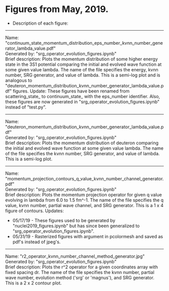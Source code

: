 # Figures from May, 2019.


* Description of each figure:

______________________________________________________________________________________________________________________________
Name: "continuum_state_momentum_distribution_eps_number_kvnn_number_generator_lambda_value.pdf"<br/>
Generated by: "srg_operator_evolution_figures.ipynb"<br/>
Brief description: Plots the momentum distribution of some higher energy state in the 3S1 potential comparing the initial and evolved wave function at some given value lambda. The name of the file specifies the energy, kvnn number, SRG generator, and value of lambda. This is a semi-log plot and is analogous to "deuteron_momentum_distribution_kvnn_number_generator_lambda_value.pdf" figures.
Update: These figures have been renamed from scattering_state_ to continuum_state_ with the eps_number identifier. Also, these figures are now generated in "srg_operator_evolution_figures.ipynb" instead of "test.py".<br/>

______________________________________________________________________________________________________________________________
Name: "deuteron_momentum_distribution_kvnn_number_generator_lambda_value.pdf"<br/>
Generated by: "srg_operator_evolution_figures.ipynb"<br/>
Brief description: Plots the momentum distribution of deuteron comparing the initial and evolved wave function at some given value lambda. The name of the file specifies the kvnn number, SRG generator, and value of lambda. This is a semi-log plot.<br/>

______________________________________________________________________________________________________________________________
Name: "momentum_projection_contours_q_value_kvnn_number_channel_generator.pdf"<br/>
Generated by: "srg_operator_evolution_figures.ipynb"<br/>
Brief description: Plots the momentum projection operator for given q value evolving in lambda from 6.0 to 1.5 fm^-1. The name of the file specifies the q value, kvnn number, partial wave channel, and SRG generator. This is a 1 x 4 figure of contours.
Updates:<br/>
* 05/17/19 - These figures used to be generated by "nuclei2019_figures.ipynb" but has since been generalized to "srg_operator_evolution_figures.ipynb".
* 05/31/19 - Rasterized figures with argument in pcolormesh and saved as pdf's instead of jpeg's.<br/>

______________________________________________________________________________________________________________________________
Name: "r2_operator_kvnn_number_channel_method_generator.jpg"<br/>
Generated by: "srg_operator_evolution_figures.ipynb"<br/>
Brief description: Plots the r^2 operator for a given coordinates array with fixed spacing dr. The name of the file specifies the kvnn number, partial wave number, evolution method ('srg' or 'magnus'), and SRG generator. This is a 2 x 2 contour plot.
